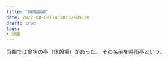 ```yaml
---
title: "時雨亭跡"
date: 2022-08-08T14:28:37+09:00
draft: true
tags:
- 庭園
---
```


当園では傘状の亭（休憩場）があった。
その名前を時雨亭という。
